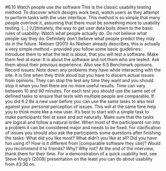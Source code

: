 #6.10 Watch people use the software
This is the classic usability testing method: 
To discover which designs work best, watch users as they attempt to perform tasks with the user interface. This method is so simple that many people overlook it, assuming that there must be something more to usability testing. […] [U]ltimately, the way to get user data boils down to the basic rules of usability: 
Watch what people actually do. 
Do not believe what people say they do. 
Definitely don’t believe what people predict they may do in the future. 
Nielsen (2001)
As Nielsen already describes, this is actually a very simple method – provided you follow some basic guidelines: 
Introduce them to what the test is about, that you will test a software. 
Make them feel at ease: It is about the software and not them who are tested. 
Ask them about their previous experience. Also see 6.5 Benchmark opinions. 
Record issues: Note down any problems they have while interacting with the site. 
It is fine when they think aloud but you have to discern actual issues from opinions. 
They can stop the test any time they want and you should stop it when you feel there are no more useful results. Time can vary between 10 and 90 minutes. 
For each test you should use the same set of defined tasks to ensure that tests with multiple people are comparable. If you did 6.2 Be a new user before you can use the same tasks to also test against your personal perception of issues. This will at the same time help you to think more like a new user. 
It’s best to start with a simple task to make participants feel at ease and act naturally. Make sure that the tasks are logical and follow a natural order. 
When most of the participants run into a problem it can be considered major and needs to be fixed. For clarification of issues you should also ask the participants some questions after finishing the tasks: 
What did you like most? 
What didn’t you like at all? 
Did you have fun using it? 
How is it different from [comparable software they use]? 
Would you recommend it to friends? Why? Why not? 
At the end of the interview, thank them for their time. 
For a demonstration of a quick usability test, see Steve Krug’s (2008) presentation on the least you can do about usability from 43:30 on. 

